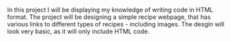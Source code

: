 In this project I will be displaying my knowledge of writing code in HTML format. The project will be designing a simple recipe webpage, that has various links to different types of recipes - including images. The desgin will look very basic, as it will only include HTML code.